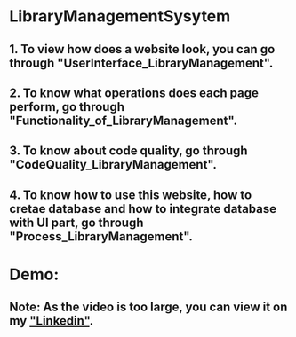 # LibraryManagementSysytem

## 1. To view how does a website look, you can go through "UserInterface_LibraryManagement".
## 2. To know what operations does each page perform, go through "Functionality_of_LibraryManagement".
## 3. To know about code quality, go through "CodeQuality_LibraryManagement".
## 4. To know how to use this website, how to cretae database and how to integrate database with UI part, go through "Process_LibraryManagement".

# Demo: 
## Note: As the video is too large, you can view it on my ["Linkedin"](https://www.linkedin.com/feed/update/urn:li:activity:7232799497750208513/).

